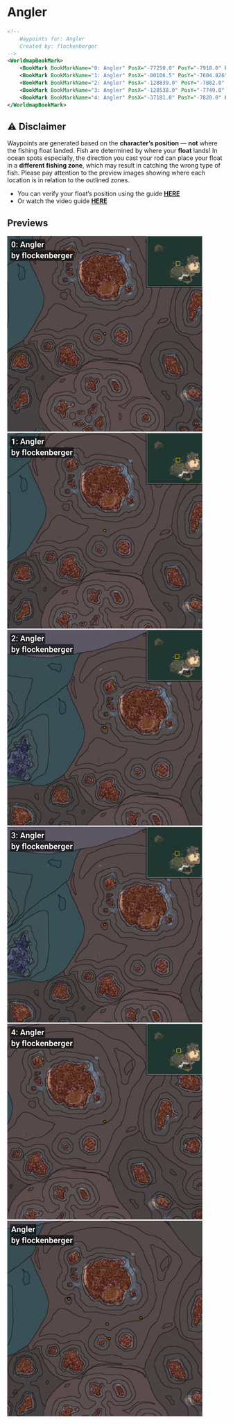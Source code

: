 # Angler
```xml
<!--
    Waypoints for: Angler
    Created by: flockenberger
-->
<WorldmapBookMark>
    <BookMark BookMarkName="0: Angler" PosX="-77250.0" PosY="-7918.0" PosZ="331209.0" />
    <BookMark BookMarkName="1: Angler" PosX="-80106.5" PosY="-7604.826" PosZ="349622.5" />
    <BookMark BookMarkName="2: Angler" PosX="-128839.0" PosY="-7882.0" PosZ="382093.0" />
    <BookMark BookMarkName="3: Angler" PosX="-128538.0" PosY="-7749.0" PosZ="381280.0" />
    <BookMark BookMarkName="4: Angler" PosX="-37181.0" PosY="-7820.0" PosZ="357483.0" />
</WorldmapBookMark>
```

## ⚠️ Disclaimer
Waypoints are generated based on the __**character’s position**__ — __not__ where the fishing float landed.
Fish are determined by where your **float** lands!
In ocean spots especially, the direction you cast your rod can place your float in a **different fishing zone**, which may result in catching the wrong type of fish.
Please pay attention to the preview images showing where each location is in relation to the outlined zones.

- You can verify your float’s position using the guide [**HERE**](https://flockenberger.github.io/bdo-fish-position/)
- Or watch the video guide [**HERE**](https://youtu.be/t-VXcRoNojk)

## Previews
<img src="./Angler_0_Preview.webp" width="450"/> <img src="./Angler_1_Preview.webp" width="450"/> <img src="./Angler_2_Preview.webp" width="450"/> <img src="./Angler_3_Preview.webp" width="450"/> <img src="./Angler_4_Preview.webp" width="450"/> <img src="./Angler_Preview.webp" width="450"/> 